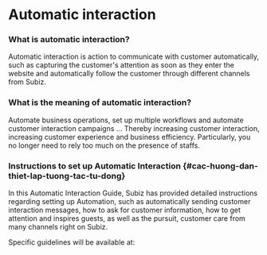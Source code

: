 # Automatic interaction

### What is automatic interaction?

Automatic interaction is action to communicate with customer automatically, such as capturing the customer's attention as soon as they enter the website and automatically follow the customer through different channels from Subiz.

### What is the meaning of automatic interaction?

Automate business operations, set up multiple workflows and automate customer interaction campaigns ... Thereby increasing customer interaction, increasing customer experience and business efficiency. Particularly, you no longer need to rely too much on the presence of staffs.

### Instructions to set up Automatic Interaction {#cac-huong-dan-thiet-lap-tuong-tac-tu-dong}

In this Automatic Interaction Guide, Subiz has provided detailed instructions regarding setting up Automation, such as automatically sending customer interaction messages, how to ask for customer information, how to get attention and inspires guests, as well as the pursuit, customer care from many channels right on Subiz.  


Specific guidelines will be available at:  


